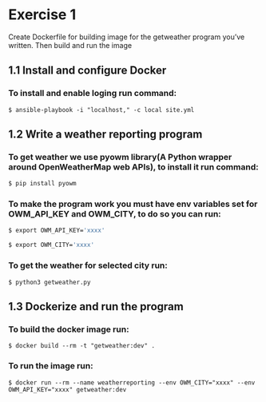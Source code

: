 # Exercise 1
Create Dockerfile for building image for the getweather program you’ve written.
Then build and run the image

## 1.1 Install and configure Docker

### To install and enable loging run command:
```
$ ansible-playbook -i "localhost," -c local site.yml
```

## 1.2 Write a weather reporting program

### To get weather we use pyowm library(A Python wrapper around OpenWeatherMap web APIs), to install it run command:
```python
$ pip install pyowm
```
### To make the program work you must have env variables set for OWM_API_KEY and OWM_CITY, to do so you can run:

```bash
$ export OWM_API_KEY='xxxx'
```
```bash
$ export OWM_CITY='xxxx'
```

### To get the weather for selected city run:
```
$ python3 getweather.py
```
## 1.3 Dockerize and run the program

### To build the docker image run:

```
$ docker build --rm -t "getweather:dev" .
```

### To run the image run:
```
$ docker run --rm --name weatherreporting --env OWM_CITY="xxxx" --env OWM_API_KEY="xxxx" getweather:dev
```